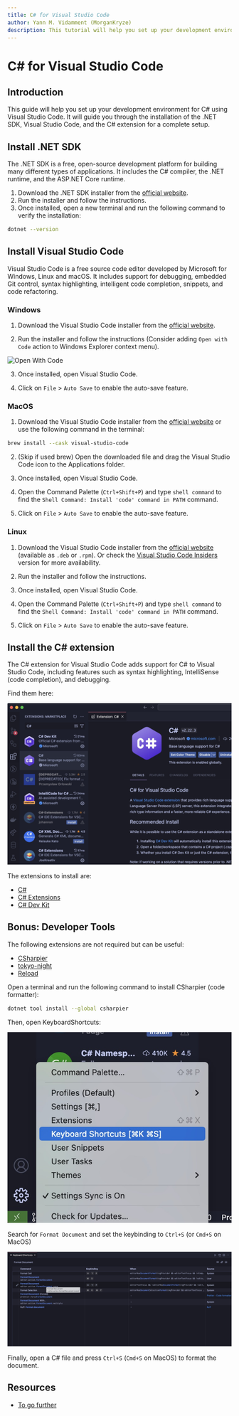 ```yaml
---
title: C# for Visual Studio Code
author: Yann M. Vidamment (MorganKryze)
description: This tutorial will help you set up your development environment for C# using Visual Studio Code.
---
```


# C# for Visual Studio Code

## Introduction

This guide will help you set up your development environment for C# using Visual Studio Code. It will guide you through the installation of the .NET SDK, Visual Studio Code, and the C# extension for a complete setup.

## Install .NET SDK

The .NET SDK is a free, open-source development platform for building many different types of applications. It includes the C# compiler, the .NET runtime, and the ASP.NET Core runtime.

1. Download the .NET SDK installer from the [official website](https://dotnet.microsoft.com/download).
2. Run the installer and follow the instructions.
3. Once installed, open a new terminal and run the following command to verify the installation:

```bash
dotnet --version
```

## Install Visual Studio Code

Visual Studio Code is a free source code editor developed by Microsoft for Windows, Linux and macOS. It includes support for debugging, embedded Git control, syntax highlighting, intelligent code completion, snippets, and code refactoring.

### Windows

1. Download the Visual Studio Code installer from the [official website](https://code.visualstudio.com/).

2. Run the installer and follow the instructions (Consider adding `Open with Code` action to Windows Explorer context menu).

![Open With Code](../assets/img/png/vscode/open_with_code.png)

3. Once installed, open Visual Studio Code.

4. Click on `File` > `Auto Save` to enable the auto-save feature.

### MacOS

1. Download the Visual Studio Code installer from the [official website](https://code.visualstudio.com/) or use the following command in the terminal:

```bash
brew install --cask visual-studio-code
```

2. (Skip if used brew) Open the downloaded file and drag the Visual Studio Code icon to the Applications folder.

3. Once installed, open Visual Studio Code.

4. Open the Command Palette (`Ctrl+Shift+P`) and type `shell command` to find the `Shell Command: Install 'code' command in PATH` command.

5. Click on `File` > `Auto Save` to enable the auto-save feature.

### Linux

1. Download the Visual Studio Code installer from the [official website](https://code.visualstudio.com/download) (available as `.deb` or `.rpm`). Or check the [Visual Studio Code Insiders](https://code.visualstudio.com/insiders/) version for more availability.

2. Run the installer and follow the instructions.

3. Once installed, open Visual Studio Code.

4. Open the Command Palette (`Ctrl+Shift+P`) and type `shell command` to find the `Shell Command: Install 'code' command in PATH` command.

5. Click on `File` > `Auto Save` to enable the auto-save feature.

## Install the C# extension

The C# extension for Visual Studio Code adds support for C# to Visual Studio Code, including features such as syntax highlighting, IntelliSense (code completion), and debugging.

Find them here:

![C# Extension](../assets/img/csharp-on-vscode/extensions.jpg)

The extensions to install are:

- [C#](https://marketplace.visualstudio.com/items?itemName=ms-dotnettools.csharp)
- [C# Extensions](https://marketplace.visualstudio.com/items?itemName=jchannon.csharpextensions)
- [C# Dev Kit](https://marketplace.visualstudio.com/items?itemName=ms-dotnettools.csdevkit)

## Bonus: Developer Tools

The following extensions are not required but can be useful:

- [CSharpier](https://marketplace.visualstudio.com/items?itemName=csharpier.csharpier-vscode)
- [tokyo-night](https://marketplace.visualstudio.com/items?itemName=Avetis.tokyo-night)
- [Reload](https://marketplace.visualstudio.com/items?itemName=natqe.reload)

Open a terminal and run the following command to install CSharpier (code formatter):

```bash
dotnet tool install --global csharpier
```

Then, open KeyboardShortcuts:

![Keyboard Shortcuts](../assets/img/csharp-on-vscode/shortcuts.jpg)

Search for `Format Document` and set the keybinding to `Ctrl+S` (or `Cmd+S` on MacOS)

![Format Document](../assets/img/csharp-on-vscode/keybindings.jpg)

Finally, open a C# file and press `Ctrl+S` (`Cmd+S` on MacOS) to format the document.

## Resources

- [To go further](https://code.visualstudio.com/Docs/languages/csharp)
